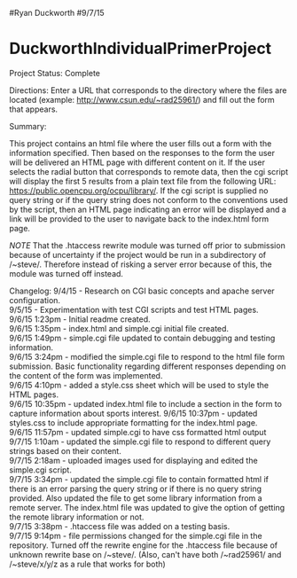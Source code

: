 #Ryan Duckworth
#9/7/15
# DuckworthIndividualPrimerProject  
Project Status: Complete 

Directions: Enter a URL that corresponds to the directory where the files are located (example: http://www.csun.edu/~rad25961/) and fill out the form that appears.

Summary:

This project contains an html file where the user fills out a form with the information specified. Then based on the responses to the form the user will be delivered an HTML page with different content on it. If the user selects the radial button that corresponds to remote data, then the cgi script will display the first 5 results from a plain text file from the following URL: https://public.opencpu.org/ocpu/library/. If the cgi script is supplied no query string or if the query string does not conform to the conventions used by the script, then an HTML page indicating an error will be displayed and a link will be provided to the user to navigate back to the index.html form page.

*NOTE* That the .htaccess rewrite module was turned off prior to submission because of uncertainty if the project would be run in a subdirectory of /~steve/. Therefore instead of risking a server error because of this, the module was turned off instead. 

Changelog:
9/4/15 - Research on CGI basic concepts and apache server configuration.  
9/5/15 - Experimentation with test CGI scripts and test HTML pages.  
9/6/15 1:23pm - Initial readme created.  
9/6/15 1:35pm - index.html and simple.cgi initial file created.  
9/6/15 1:49pm - simple.cgi file updated to contain debugging and testing information.  
9/6/15 3:24pm - modified the simple.cgi file to respond to the html file form submission. Basic functionality regarding different responses depending on the content of the form was implemented.  
9/6/15 4:10pm - added a style.css sheet which will be used to style the HTML pages.  
9/6/15 10:35pm - updated index.html file to include a section in the form to capture information about sports interest.
9/6/15 10:37pm - updated styles.css to include appropriate formatting for the index.html page.  
9/6/15 11:57pm - updated simple.cgi to have css formatted html output
9/7/15 1:10am - updated the simple.cgi file to respond to different query strings based on their content.  
9/7/15 2:18am - uploaded images used for displaying and edited the simple.cgi script.  
9/7/15 3:34pm - updated the simple.cgi file to contain formatted html if there is an error parsing the query string or if there is no query string provided. Also updated the file to get some library information from a remote server. The index.html file was updated to give the option of getting the remote library information or not.  
9/7/15 3:38pm - .htaccess file was added on a testing basis.  
9/7/15 9:14pm - file permissions changed for the simple.cgi file in the repository. Turned off the rewrite engine for the .htaccess file because of unknown rewrite base on /~steve/. (Also, can't have both /~rad25961/ and /~steve/x/y/z as a rule that works for both)
